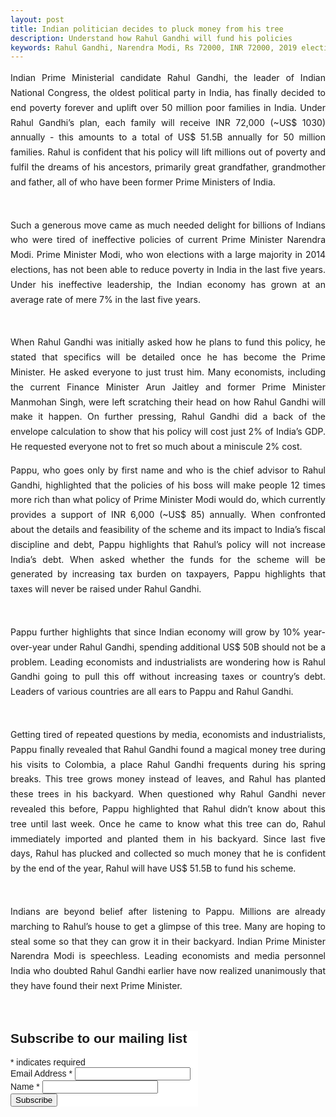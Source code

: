 ```yaml
---
layout: post
title: Indian politician decides to pluck money from his tree
description: Understand how Rahul Gandhi will fund his policies 
keywords: Rahul Gandhi, Narendra Modi, Rs 72000, INR 72000, 2019 elections, India general election 2019, Pappu, minimum income guarantee
---
```


<p style="text-align: justify;line-height: 1.7"> 
Indian Prime Ministerial candidate Rahul Gandhi, the leader of Indian National Congress, the oldest political party in India, has finally decided to end poverty forever and uplift over 50 million poor families in India. Under Rahul Gandhi’s plan, each family will receive INR 72,000 (~US$ 1030) annually - this amounts to a total of US$ 51.5B annually for 50 million families.  Rahul is confident that his policy will lift millions out of poverty and fulfil the dreams of his ancestors, primarily great grandfather, grandmother and father, all of who have been former Prime Ministers of India. </p> <br />

  
<p style="text-align: justify;line-height: 1.7">
Such a generous move came as much needed delight for billions of Indians who were tired of ineffective policies of current Prime Minister Narendra Modi. Prime Minister Modi, who won elections with a large majority in 2014 elections, has not been able to reduce poverty in India in the last five years. Under his ineffective leadership, the Indian economy has grown at an average rate of mere 7% in the last five years. </p> <br />


<p style="text-align: justify;line-height: 1.7">
When Rahul Gandhi was initially asked how he plans to fund this policy, he stated that specifics will be detailed once he has become the Prime Minister. He asked everyone to just trust him. Many economists, including the current Finance Minister Arun Jaitley and former Prime Minister Manmohan Singh, were left scratching their head on how Rahul Gandhi will make it happen. On further pressing, Rahul Gandhi did a back of the envelope calculation to show that his policy will cost just 2% of India’s GDP. He requested everyone not to fret so much about a miniscule 2% cost. </p>


<p style="text-align: justify;line-height: 1.7">
Pappu, who goes only by first name and who is the chief advisor to Rahul Gandhi, highlighted that the policies of his boss will make people 12 times more rich than what policy of Prime Minister Modi would do, which currently provides a support of INR 6,000 (~US$ 85) annually. When confronted about the details and feasibility of the scheme and its impact to India’s fiscal discipline and debt, Pappu highlights that Rahul’s policy will not increase India’s debt. When asked whether the funds for the scheme will be generated by increasing tax burden on taxpayers, Pappu highlights that taxes will never be raised under Rahul Gandhi. </p> <br />


<p style="text-align: justify;line-height: 1.7">
Pappu further highlights that since Indian economy will grow by 10% year-over-year under Rahul Gandhi, spending additional US$ 50B should not be a problem. Leading economists and industrialists are wondering how is Rahul Gandhi going to pull this off without increasing taxes or country’s debt. Leaders of various countries are all ears to Pappu and Rahul Gandhi. </p> <br />


<p style="text-align: justify;line-height: 1.7">
Getting tired of repeated questions by media, economists and industrialists, Pappu finally revealed that Rahul Gandhi found a magical money tree during his visits to Colombia, a place Rahul Gandhi frequents during his spring breaks. This tree grows money instead of leaves, and Rahul has planted these trees in his backyard. When questioned why Rahul Gandhi never revealed this before, Pappu highlighted that Rahul didn’t know about this tree until last week. Once he came to know what this tree can do, Rahul immediately imported and planted them in his backyard. Since last five days, Rahul has plucked and collected so much money that he is confident by the end of the year, Rahul will have US$ 51.5B to fund his scheme. </p> <br />


<p style="text-align: justify;line-height: 1.7">
Indians are beyond belief after listening to Pappu. Millions are already marching to Rahul’s house to get a glimpse of this tree. Many are hoping to steal some so that they can grow it in their backyard. Indian Prime Minister Narendra Modi is speechless. Leading economists and media personnel India who doubted Rahul Gandhi earlier have now realized unanimously that they have found their next Prime Minister. </p> <br />

	
<link href="//cdn-images.mailchimp.com/embedcode/classic-10_7.css" rel="stylesheet" type="text/css">
<style type="text/css">
	#mc_embed_signup{background:#fff; clear:left; font:14px Helvetica,Arial,sans-serif;  width:300px;}
	
</style>  
	 
<div id="mc_embed_signup">
<form action="https://gmail.us20.list-manage.com/subscribe/post?u=0e628327d496d7cbe86598540&amp;id=801bf936e2" method="post" id="mc-embedded-subscribe-form" name="mc-embedded-subscribe-form" class="validate" target="_blank" novalidate>
    <div id="mc_embed_signup_scroll">
	<h2>Subscribe to our mailing list</h2>
<div class="indicates-required"><span class="asterisk">*</span> indicates required</div>
<div class="mc-field-group">
	<label for="mce-EMAIL">Email Address  <span class="asterisk">*</span>
</label>
	<input type="email" value="" name="EMAIL" class="required email" id="mce-EMAIL">
</div>
<div class="mc-field-group">
	<label for="mce-FNAME">Name  <span class="asterisk">*</span>
</label>
	<input type="text" value="" name="FNAME" class="required" id="mce-FNAME">
</div>
	<div id="mce-responses" class="clear">
		<div class="response" id="mce-error-response" style="display:none"></div>
		<div class="response" id="mce-success-response" style="display:none"></div>
	</div>    
    <div style="position: absolute; left: -5000px;" aria-hidden="true"><input type="text" name="b_0e628327d496d7cbe86598540_801bf936e2" tabindex="-1" value=""></div>
    <div class="clear"><input type="submit" value="Subscribe" name="subscribe" id="mc-embedded-subscribe" class="button"></div>
    </div>
</form>
</div>
<script type='text/javascript' src='//s3.amazonaws.com/downloads.mailchimp.com/js/mc-validate.js'></script><script type='text/javascript'>(function($) {window.fnames = new Array(); window.ftypes = new Array();fnames[0]='EMAIL';ftypes[0]='email';fnames[1]='FNAME';ftypes[1]='text';fnames[3]='ADDRESS';ftypes[3]='address';fnames[4]='PHONE';ftypes[4]='phone';fnames[5]='BIRTHDAY';ftypes[5]='birthday';}(jQuery));var $mcj = jQuery.noConflict(true);</script>

	

